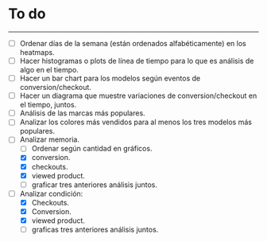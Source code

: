 # To do

---

- [ ] Ordenar días de la semana (están ordenados alfabéticamente) en los heatmaps.
- [ ] Hacer histogramas o plots de línea de tiempo para lo que es análisis de algo en el tiempo.
- [ ] Hacer un bar chart para los modelos según eventos de conversion/checkout.
- [ ] Hacer un diagrama que muestre variaciones de conversion/checkout en el tiempo, juntos.
- [ ] Análisis de las marcas más populares.
- [ ] Analizar los colores más vendidos para al menos los tres modelos más populares.
- [ ] Analizar memoria.
    - [ ] Ordenar según cantidad en gráficos.
    - [x] conversion.
    - [x] checkouts.
    - [x] viewed product.
    - [ ] graficar tres anteriores análisis juntos.
- [ ] Analizar condición:
    - [x] Checkouts.
    - [x] Conversion.
    - [x] viewed product.
    - [ ] graficas tres anteriores análisis juntos.